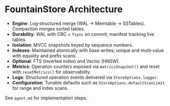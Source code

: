 
# FountainStore Architecture

- **Engine**: Log‑structured merge (WAL → Memtable → SSTables). Compaction merges sorted tables.
- **Durability**: WAL with CRC + `fsync` on commit; manifest tracking live tables.
- **Isolation**: MVCC snapshots keyed by sequence numbers.
- **Indexes**: Maintained atomically with base writes; unique and multi‑value with equality and prefix scans.
- **Optional**: FTS (inverted index) and Vector (HNSW).
- **Metrics**: Operation counters exposed via `metricsSnapshot()` and reset with `resetMetrics()` for observability.
- **Logs**: Structured operation events delivered via `StoreOptions.logger`.
- **Configuration**: Tunable defaults such as `StoreOptions.defaultScanLimit` for range and index scans.

See `agent.md` for implementation steps.
